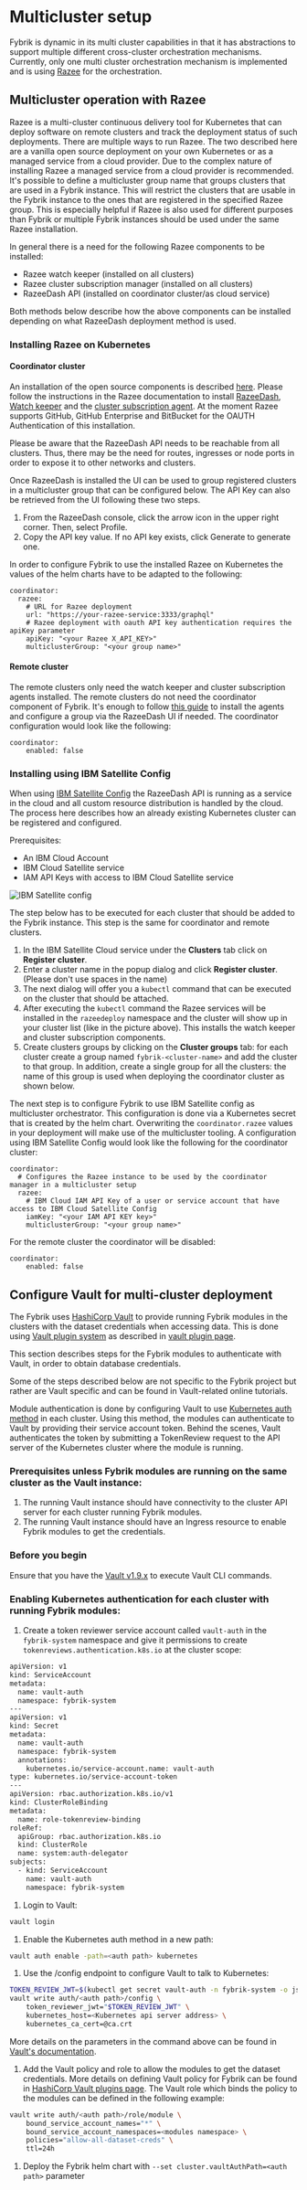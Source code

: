 # Multicluster setup

Fybrik is dynamic in its multi cluster capabilities in that it has abstractions to support multiple
different cross-cluster orchestration mechanisms. Currently, only one multi cluster orchestration mechanism is implemented
and is using [Razee](http://razee.io) for the orchestration.

## Multicluster operation with Razee

Razee is a multi-cluster continuous delivery tool for Kubernetes that can deploy software on remote clusters and track
the deployment status of such deployments. There are multiple ways to run Razee. The two described here are a vanilla open source deployment on your
own Kubernetes or as a managed service from a cloud provider. Due to the complex nature of installing Razee a managed service from a cloud provider is
recommended. 
It's possible to define a multicluster group name that groups clusters that are used in a Fybrik instance. This will restrict the clusters that 
are usable in the Fybrik instance to the ones that are registered in the specified Razee group. This is especially helpful if Razee is also 
used for different purposes than Fybrik or multiple Fybrik instances should be used under the same Razee installation.

In general there is a need for the following Razee components to be installed:

* Razee watch keeper (installed on all clusters)
* Razee cluster subscription manager (installed on all clusters)
* RazeeDash API (installed on coordinator cluster/as cloud service)

Both methods below describe how the above components can be installed depending on what RazeeDash deployment method
is used.

### Installing Razee on Kubernetes

#### Coordinator cluster
An installation of the open source components is described [here](https://razee.io/#get-razee).
Please follow the instructions in the Razee documentation to install [RazeeDash](https://github.com/razee-io/Razee/blob/master/README.md#installing-razeedash),
[Watch keeper](https://github.com/razee-io/Razee/blob/master/README.md#installing-watch-keeper-in-every-cluster-that-you-want-to-monitor) and
the [cluster subscription agent](https://github.com/razee-io/Razee/blob/master/README.md#automating-the-deployment-of-kubernetes-resources-across-clusters-and-environments).
At the moment Razee supports GitHub, GitHub Enterprise and BitBucket for the OAUTH Authentication of this installation.

Please be aware that the RazeeDash API needs to be reachable from all clusters. Thus, there may be the need for routes, ingresses or node ports
 in order to expose it to other networks and clusters.

<!-- TODO maybe add a description on how to install it including openshift routes etc -->

Once RazeeDash is installed the UI can be used to group registered clusters in a multicluster group that can be configured below.
The API Key can also be retrieved from the UI following these two steps.

1. From the RazeeDash console, click the arrow icon in the upper right corner. Then, select Profile.
2. Copy the API key value. If no API key exists, click Generate to generate one.

In order to configure Fybrik to use the installed Razee on Kubernetes the values of the helm charts have to be adapted
to the following:
```
coordinator:
  razee:
    # URL for Razee deployment
    url: "https://your-razee-service:3333/graphql"
    # Razee deployment with oauth API key authentication requires the apiKey parameter
    apiKey: "<your Razee X_API_KEY>"
    multiclusterGroup: "<your group name>"
```

#### Remote cluster

The remote clusters only need the watch keeper and cluster subscription agents installed. The remote clusters do not need the coordinator component
of Fybrik. It's enough to follow [this guide](https://github.com/razee-io/Razee/blob/master/README.md#installing-watch-keeper-in-every-cluster-that-you-want-to-monitor)
to install the agents and configure a group via the RazeeDash UI if needed.
The coordinator configuration would look like the following:
```
coordinator:
    enabled: false
```

### Installing using IBM Satellite Config

When using [IBM Satellite Config](https://cloud.ibm.com/satellite) the RazeeDash API is running as a service in the
cloud and all custom resource distribution is handled by the cloud. The process here describes how an already existing Kubernetes
cluster can be registered and configured. 

Prerequisites:

* An IBM Cloud Account
* IBM Cloud Satellite service
* IAM API Keys with access to IBM Cloud Satellite service

![IBM Satellite config](../static/ibm_satellite_conf_cluster.png)

The step below has to be executed for each cluster that should be added to
the Fybrik instance. This step is the same for coordinator and remote clusters.

1. In the IBM Satellite Cloud service under the **Clusters** tab click on **Register cluster**.
2. Enter a cluster name in the popup dialog and click **Register cluster**. (Please don't use spaces in the name)
3. The next dialog will offer you a `kubectl` command that can be executed on the cluster that should be attached.
4. After executing the `kubectl` command the Razee services will be installed in the `razeedeploy` namespace and the cluster
   will show up in your cluster list (like in the picture above). This installs the watch keeper and cluster subscription components.
5. Create clusters groups by clicking on the **Cluster groups** tab: for each cluster create a group named `fybrik-<cluster-name>` and add the cluster to that group. In addition, create a single group for all the clusters: the name of this group is used when deploying the coordinator cluster as shown below.

The next step is to configure Fybrik to use IBM Satellite config as multicluster orchestrator. This configuration is done via a 
Kubernetes secret that is created by the helm chart. Overwriting the `coordinator.razee` values in your deployment will make use of the
multicluster tooling.
A configuration using IBM Satellite Config would look like the following for the coordinator cluster:
```
coordinator:
  # Configures the Razee instance to be used by the coordinator manager in a multicluster setup
  razee:
    # IBM Cloud IAM API Key of a user or service account that have access to IBM Cloud Satellite Config
    iamKey: "<your IAM API KEY key>"
    multiclusterGroup: "<your group name>"
```

For the remote cluster the coordinator will be disabled:
```
coordinator:
    enabled: false
```


## Configure Vault for multi-cluster deployment

The Fybrik uses [HashiCorp Vault](https://www.vaultproject.io/) to provide running Fybrik modules in the clusters with the dataset credentials when accessing data. This is done using [Vault plugin system](https://www.vaultproject.io/docs/internals/plugins) as described in [vault plugin page](../concepts/vault_plugins.md).


This section describes steps for the Fybrik modules to authenticate with Vault, in order to obtain database credentials.

Some of the steps described below are not specific to the Fybrik project but rather are Vault specific and can be found in Vault-related online tutorials.

Module authentication is done by configuring Vault to use [Kubernetes auth method](https://www.vaultproject.io/docs/auth/kubernetes) in each cluster. Using this method, the modules can authenticate to Vault by providing their service account token. Behind the scenes, Vault authenticates the token by submitting a TokenReview request to the API server of the Kubernetes cluster where the module is running.

### Prerequisites unless Fybrik modules are running on the same cluster as the Vault instance:

1. The running Vault instance should have connectivity to the cluster API server for each cluster running Fybrik modules.
1. The running Vault instance should have an Ingress resource to enable Fybrik modules to get the credentials.

### Before you begin

Ensure that you have the [Vault v1.9.x](https://www.vaultproject.io/docs/commands) to execute Vault CLI commands.
### Enabling Kubernetes authentication for each cluster with running Fybrik modules:

1. Create a token reviewer service account called `vault-auth` in the `fybrik-system` namespace and give it permissions to create `tokenreviews.authentication.k8s.io` at the cluster scope:

```bash
apiVersion: v1
kind: ServiceAccount
metadata:
  name: vault-auth
  namespace: fybrik-system
---
apiVersion: v1
kind: Secret
metadata:
  name: vault-auth
  namespace: fybrik-system
  annotations:
    kubernetes.io/service-account.name: vault-auth
type: kubernetes.io/service-account-token
---
apiVersion: rbac.authorization.k8s.io/v1
kind: ClusterRoleBinding
metadata:
  name: role-tokenreview-binding
roleRef:
  apiGroup: rbac.authorization.k8s.io
  kind: ClusterRole
  name: system:auth-delegator
subjects:
  - kind: ServiceAccount
    name: vault-auth
    namespace: fybrik-system
```

1. Login to Vault:
```bash
vault login
```

1. Enable the Kubernetes auth method in a new path:
```bash   
vault auth enable -path=<auth path> kubernetes
```

1. Use the /config endpoint to configure Vault to talk to Kubernetes:
```bash
TOKEN_REVIEW_JWT=$(kubectl get secret vault-auth -n fybrik-system -o jsonpath="{.data.token}" | base64 --decode)
vault write auth/<auth path>/config \
    token_reviewer_jwt="$TOKEN_REVIEW_JWT" \
    kubernetes_host=<Kubernetes api server address> \
    kubernetes_ca_cert=@ca.crt
```
More details on the parameters in the command above can be found in [Vault's documentation](https://www.vaultproject.io/api/auth/kubernetes).

1. Add the Vault policy and role to allow the modules to get the dataset credentials. More details on defining Vault policy for Fybrik can be found in [HashiCorp Vault plugins page](../concepts/vault_plugins.md). The Vault role which binds the policy to the modules can be defined in the following example:
```bash
vault write auth/<auth path>/role/module \
    bound_service_account_names="*" \
    bound_service_account_namespaces=<modules namespace> \
    policies="allow-all-dataset-creds" \
    ttl=24h
```
1. Deploy the Fybrik helm chart with `--set cluster.vaultAuthPath=<auth path>` parameter


